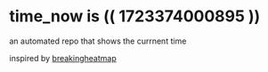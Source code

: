 # time_now is (( 1723374000895 ))

an automated repo that shows the currnent time

inspired by [breakingheatmap](https://github.com/breakingheatmap/breakingheatmap)